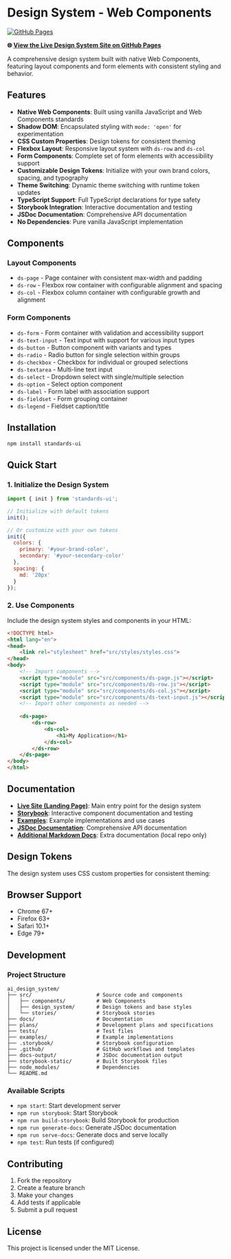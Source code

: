 # Design System - Web Components

[![GitHub Pages](https://img.shields.io/badge/GitHub%20Pages-Live%20Site-blue?style=flat-square)](https://jongrantwritescode.github.io/ai_design_system/)

**🌐 [View the Live Design System Site on GitHub Pages](https://jongrantwritescode.github.io/ai_design_system/)**

A comprehensive design system built with native Web Components, featuring layout components and form elements with consistent styling and behavior.

## Features

- **Native Web Components**: Built using vanilla JavaScript and Web Components standards
- **Shadow DOM**: Encapsulated styling with `mode: 'open'` for experimentation
- **CSS Custom Properties**: Design tokens for consistent theming
- **Flexbox Layout**: Responsive layout system with `ds-row` and `ds-col`
- **Form Components**: Complete set of form elements with accessibility support
- **Customizable Design Tokens**: Initialize with your own brand colors, spacing, and typography
- **Theme Switching**: Dynamic theme switching with runtime token updates
- **TypeScript Support**: Full TypeScript declarations for type safety
- **Storybook Integration**: Interactive documentation and testing
- **JSDoc Documentation**: Comprehensive API documentation
- **No Dependencies**: Pure vanilla JavaScript implementation

## Components

### Layout Components
- `ds-page` - Page container with consistent max-width and padding
- `ds-row` - Flexbox row container with configurable alignment and spacing
- `ds-col` - Flexbox column container with configurable growth and alignment

### Form Components
- `ds-form` - Form container with validation and accessibility support
- `ds-text-input` - Text input with support for various input types
- `ds-button` - Button component with variants and types
- `ds-radio` - Radio button for single selection within groups
- `ds-checkbox` - Checkbox for individual or grouped selections
- `ds-textarea` - Multi-line text input
- `ds-select` - Dropdown select with single/multiple selection
- `ds-option` - Select option component
- `ds-label` - Form label with association support
- `ds-fieldset` - Form grouping container
- `ds-legend` - Fieldset caption/title

## Installation

```bash
npm install standards-ui
```

## Quick Start

### 1. Initialize the Design System

```javascript
import { init } from 'standards-ui';

// Initialize with default tokens
init();

// Or customize with your own tokens
init({
  colors: {
    primary: '#your-brand-color',
    secondary: '#your-secondary-color'
  },
  spacing: {
    md: '20px'
  }
});
```

### 2. Use Components

Include the design system styles and components in your HTML:

```html
<!DOCTYPE html>
<html lang="en">
<head>
    <link rel="stylesheet" href="src/styles/styles.css">
</head>
<body>
    <!-- Import components -->
    <script type="module" src="src/components/ds-page.js"></script>
    <script type="module" src="src/components/ds-row.js"></script>
    <script type="module" src="src/components/ds-col.js"></script>
    <script type="module" src="src/components/ds-text-input.js"></script>
    <!-- Import other components as needed -->
    
    <ds-page>
        <ds-row>
            <ds-col>
                <h1>My Application</h1>
            </ds-col>
        </ds-row>
    </ds-page>
</body>
</html>
```

## Documentation

- **[Live Site (Landing Page)](https://jongrantwritescode.github.io/ai_design_system/)**: Main entry point for the design system
- **[Storybook](https://jongrantwritescode.github.io/ai_design_system/storybook/)**: Interactive component documentation and testing
- **[Examples](https://jongrantwritescode.github.io/ai_design_system/examples/main.html)**: Example implementations and use cases
- **[JSDoc Documentation](https://jongrantwritescode.github.io/ai_design_system/docs-output/index.html)**: Comprehensive API documentation
- **[Additional Markdown Docs](./docs/)**: Extra documentation (local repo only)

## Design Tokens

The design system uses CSS custom properties for consistent theming:


## Browser Support

- Chrome 67+
- Firefox 63+
- Safari 10.1+
- Edge 79+

## Development

### Project Structure

```
ai_design_system/
├── src/                     # Source code and components
│   ├── components/          # Web Components
│   ├── design_system/       # Design tokens and base styles
│   └── stories/             # Storybook stories
├── docs/                    # Documentation
├── plans/                   # Development plans and specifications
├── tests/                   # Test files
├── examples/                # Example implementations
├── .storybook/              # Storybook configuration
├── .github/                 # GitHub workflows and templates
├── docs-output/             # JSDoc documentation output
├── storybook-static/        # Built Storybook files
├── node_modules/            # Dependencies
└── README.md
```

### Available Scripts

- `npm start`: Start development server
- `npm run storybook`: Start Storybook
- `npm run build-storybook`: Build Storybook for production
- `npm run generate-docs`: Generate JSDoc documentation
- `npm run serve-docs`: Generate docs and serve locally
- `npm test`: Run tests (if configured)

## Contributing

1. Fork the repository
2. Create a feature branch
3. Make your changes
4. Add tests if applicable
5. Submit a pull request

## License

This project is licensed under the MIT License. 